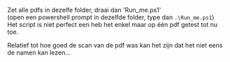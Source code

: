 Zet alle pdfs in dezelfe folder, draai dan 'Run_me.ps1'  
(open een powershell prompt in dezelfde folder, type dan `.\Run_me.ps1`)  
Het script is niet perfect een heb het enkel maar op één pdf getest tot nu toe.   

Relatief tot hoe goed de scan van de pdf was kan het zijn dat het niet eens de namen kan lezen...  